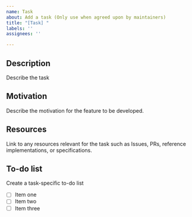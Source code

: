 ```yaml
---
name: Task
about: Add a task (Only use when agreed upon by maintainers)
title: "[Task] "
labels: ''
assignees: ''

---
```


## Description
Describe the task

## Motivation
Describe the motivation for the feature to be developed.

## Resources
Link to any resources relevant for the task such as Issues, PRs, reference implementations, or specifications.

## To-do list
Create a task-specific to-do list 

- [ ] Item one
- [ ] Item two
- [ ] Item three
